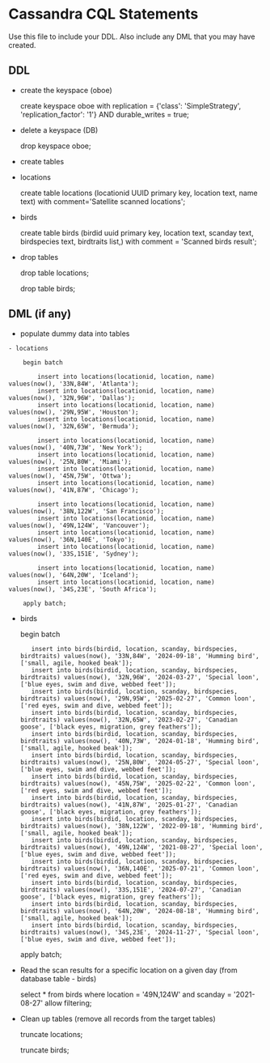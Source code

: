 # Cassandra CQL Statements

Use this file to include your DDL.  Also include any DML that you may have created.


## DDL

   - create the keyspace (oboe)
    
      create keyspace oboe with replication = {'class': 'SimpleStrategy', 'replication_factor': '1'}  AND durable_writes = true;

   - delete a keyspace (DB)
    
      drop keyspace oboe;
      
   - create tables
   
   - locations 	  	
    
      create table locations (locationid UUID primary key, location text, name text) with comment='Satellite scanned locations';
   	  	 
   - birds
      
      create table birds (birdid uuid primary key, location text, scanday text, birdspecies text, birdtraits list<text>,) with comment = 'Scanned birds result';
   	  
   - drop tables
	  
	  drop table locations;
	  
	  drop table birds;
   	    	

## DML (if any)

   - populate dummy data into tables
   
   	- locations
		
		begin batch
		
			insert into locations(locationid, location, name) values(now(), '33N,84W', 'Atlanta');
			insert into locations(locationid, location, name) values(now(), '32N,96W', 'Dallas');
			insert into locations(locationid, location, name) values(now(), '29N,95W', 'Houston');
			insert into locations(locationid, location, name) values(now(), '32N,65W', 'Bermuda');
			
			insert into locations(locationid, location, name) values(now(), '40N,73W', 'New York');
			insert into locations(locationid, location, name) values(now(), '25N,80W', 'Miami');
			insert into locations(locationid, location, name) values(now(), '45N,75W', 'Ottwa');
			insert into locations(locationid, location, name) values(now(), '41N,87W', 'Chicago');
			
			insert into locations(locationid, location, name) values(now(), '38N,122W', 'San Francisco');
			insert into locations(locationid, location, name) values(now(), '49N,124W', 'Vancouver');	
			insert into locations(locationid, location, name) values(now(), '36N,140E', 'Tokyo');
			insert into locations(locationid, location, name) values(now(), '33S,151E', 'Sydney');
			
			insert into locations(locationid, location, name) values(now(), '64N,20W', 'Iceland');
			insert into locations(locationid, location, name) values(now(), '34S,23E', 'South Africa');
	
		apply batch;
		
		
   - birds
	
		begin batch
		
			insert into birds(birdid, location, scanday, birdspecies, birdtraits) values(now(), '33N,84W', '2024-09-18', 'Humming bird', ['small, agile, hooked beak']);
			insert into birds(birdid, location, scanday, birdspecies, birdtraits) values(now(), '32N,96W', '2024-03-27', 'Special loon', ['blue eyes, swim and dive, webbed feet']);
			insert into birds(birdid, location, scanday, birdspecies, birdtraits) values(now(), '29N,95W', '2025-02-27', 'Common loon', ['red eyes, swim and dive, webbed feet']);
			insert into birds(birdid, location, scanday, birdspecies, birdtraits) values(now(), '32N,65W', '2023-02-27', 'Canadian goose', ['black eyes, migration, grey feathers']);
			insert into birds(birdid, location, scanday, birdspecies, birdtraits) values(now(), '40N,73W', '2024-01-18', 'Humming bird', ['small, agile, hooked beak']);
			insert into birds(birdid, location, scanday, birdspecies, birdtraits) values(now(), '25N,80W', '2024-05-27', 'Special loon', ['blue eyes, swim and dive, webbed feet']);
			insert into birds(birdid, location, scanday, birdspecies, birdtraits) values(now(), '45N,75W', '2025-02-22', 'Common loon', ['red eyes, swim and dive, webbed feet']);
			insert into birds(birdid, location, scanday, birdspecies, birdtraits) values(now(), '41N,87W', '2025-01-27', 'Canadian goose', ['black eyes, migration, grey feathers']);
			insert into birds(birdid, location, scanday, birdspecies, birdtraits) values(now(), '38N,122W', '2022-09-18', 'Humming bird', ['small, agile, hooked beak']);
			insert into birds(birdid, location, scanday, birdspecies, birdtraits) values(now(), '49N,124W', '2021-08-27', 'Special loon', ['blue eyes, swim and dive, webbed feet']);
			insert into birds(birdid, location, scanday, birdspecies, birdtraits) values(now(), '36N,140E', '2025-07-21', 'Common loon', ['red eyes, swim and dive, webbed feet']);
			insert into birds(birdid, location, scanday, birdspecies, birdtraits) values(now(), '33S,151E', '2024-07-27', 'Canadian goose', ['black eyes, migration, grey feathers']);
			insert into birds(birdid, location, scanday, birdspecies, birdtraits) values(now(), '64N,20W', '2024-08-18', 'Humming bird', ['small, agile, hooked beak']);
			insert into birds(birdid, location, scanday, birdspecies, birdtraits) values(now(), '34S,23E', '2024-11-27', 'Special loon', ['blue eyes, swim and dive, webbed feet']);
		
		apply batch;
		
   - Read the scan results for a specific location on a given day (from database table - birds)

       select * from birds where location = '49N,124W' and scanday = '2021-08-27' allow filtering;

   - Clean up tables (remove all records from the target tables)
    
       truncate locations;
   
       truncate birds;
       
       